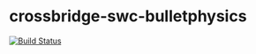 crossbridge-swc-bulletphysics
=============================

[![Build Status](https://travis-ci.org/crossbridge-community/crossbridge-swc-bulletphysics.svg?branch=master)](https://travis-ci.org/crossbridge-community/crossbridge-swc-bulletphysics)